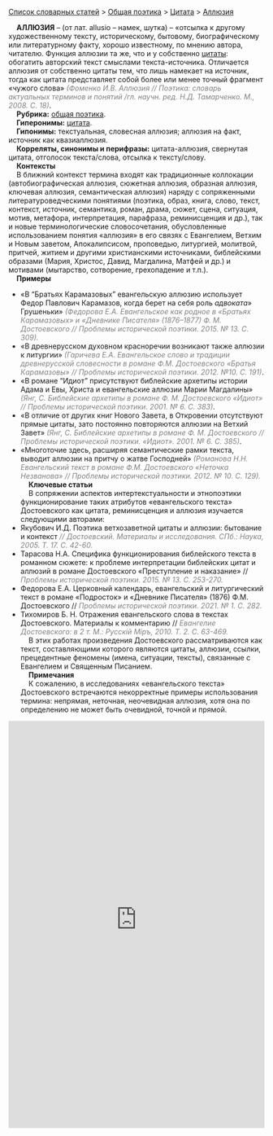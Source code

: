 <style>
st { color: Gray;
  font-style: italic;}
</style>

[Список словарных статей](https://thesaurus-dostoevsky.github.io/Thesaurus/) > [Общая поэтика](theorpoe.md) > [Цитата](цитата.md) > [Аллюзия](аллюзия.md) 

&nbsp;&nbsp;&nbsp;&nbsp;**АЛЛЮЗИЯ** – (от лат. allusio – намек, шутка) – «отсылка к другому художественному тексту, историческому, бытовому, биографическому или литературному факту, хорошо известному, по мнению автора, читателю. Функция аллюзии та же, что и у собственно [цитаты](цитата.md): обогатить авторский текст смыслами текста-источника. Отличается аллюзия от собственно цитаты тем, что лишь намекает на источник, тогда как цитата представляет собой более или менее точный фрагмент «чужого слова» <st>(Фоменко И.В. Аллюзия // Поэтика: словарь актуальных терминов и понятий /гл. научн. ред. Н.Д. Тамарченко. М., 2008. С. 18)</st>.  
&nbsp;&nbsp;&nbsp;&nbsp;**Рубрика:** [общая поэтика](theorpoe.md).   
&nbsp;&nbsp;&nbsp;&nbsp;**Гиперонимы:** [цитата](цитата.md).  
&nbsp;&nbsp;&nbsp;&nbsp;**Гипонимы:** текстуальная, словесная аллюзия;  аллюзия на факт, источник как квазиаллюзия.  
&nbsp;&nbsp;&nbsp;&nbsp;**Корреляты, синонимы и перифразы:** цитата-аллюзия, свернутая цитата, отголосок  текста/слова,  отсылка к тексту/слову.  
&nbsp;&nbsp;&nbsp;&nbsp;**Контексты**  
&nbsp;&nbsp;&nbsp;&nbsp;В ближний контекст термина входят как традиционные коллокации (автобиографическая аллюзия, сюжетная аллюзия, образная аллюзия, ключевая аллюзия, семантическая аллюзия) наряду с сопряженными литературоведческими понятиями (поэтика, образ, книга, слово, текст, контекст, источник, семантика, роман, драма, сюжет, сцена, ситуация, мотив, метафора, интерпретация, парафраза, реминисценция и др.), так и новые терминологические словосочетания, обусловленные использованием понятия «аллюзия» в его связях с Евангелием, Ветхим и Новым заветом, Апокалипсисом, проповедью,  литургией, молитвой, притчей, житием и другими христианскими источниками, библейскими образами (Мария, Христос, Давид, Магдалина, Матфей и др.) и мотивами (мытарство, сотворение, грехопадение и т.п.).  
&nbsp;&nbsp;&nbsp;&nbsp;**Примеры**  
* «В “Братьях Карамазовых” евангельскую аллюзию использует Федор Павлович Карамазов, когда берет на себя роль *адвоката*» Грушеньки» <st>(Федорова Е.А. Евангельское как родное в «Братьях Карамазовых» и «Дневнике Писателя» (1876–1877) Ф. М. Достоевского //  Проблемы исторической поэтики. 2015. № 13. С. 309).</st>
* «В древнерусском духовном красноречии  возникают также аллюзии к литургии» <st>(Гаричева Е.А. Евангельское слово и традиции древнерусской словесности в романе Ф.М. Достоевского «Братья Карамазовы» //  Проблемы исторической поэтики.  2012. №10. С. 191)</st>.
* «В романе “Идиот” присутствуют библейские архетипы  истории Адама и Евы, Христа и евангельские аллюзии   Марии Магдалины» <st>(Янг, С. Библейские архетипы в романе Ф. М. Достоевского «Идиот» //  Проблемы исторической поэтики. 2001. № 6. С. 383)</st>. 
* «В отличие от других книг Нового Завета, в Откровении отсутствуют прямые цитаты, зато постоянно повторяются аллюзии на Ветхий Завет» <st>(Янг, С. Библейские архетипы в романе Ф. М. Достоевского //  Проблемы исторической поэтики. «Идиот». 2001. № 6. С. 385)</st>.
* «Многоточие здесь, расширяя семантические рамки текста, выводит аллюзии на притчу о жатве Господней» <st>(Романова Н.Н. Евангельский текст в романе Ф.М. Достоевского «Неточка Незванова» //  Проблемы исторической поэтики. 2012. № 10. С. 129).</st>  <br>
&nbsp;&nbsp;&nbsp;&nbsp;**Ключевые статьи**  
&nbsp;&nbsp;&nbsp;&nbsp;В сопряжении аспектов интертекстуальности и этнопоэтики функционирование таких атрибутов «‎евангельского текста»‎ Достоевского как цитата, реминисценция и  аллюзия изучается следующими авторами: 
* Якубович И.Д. Поэтика ветхозаветной цитаты и аллюзии: бытование и контекст <st>// Достоевский. Материалы и исследования. СПб.: Наука, 2005. Т. 17. С. 42-60.</st>
* Тарасова Н.А. Специфика функционирования библейского текста в романном сюжете: к проблеме интерпретации библейских цитат и аллюзий в романе Достоевского «Преступление и наказание» // <st> Проблемы исторической поэтики.   2015. № 13. С. 253-270.</st>
* Федорова Е.А. Церковный календарь, евангельский и литургический текст в романе «Подросток» и «Дневнике Писателя» (1876) Ф.М. Достоевского //  <st>Проблемы исторической поэтики. 2021. № 1. С. 282.</st>
* Тихомиров Б. Н. Отражения евангельского слова в текстах Достоевского. Материалы к комментарию // <st>Евангелие Достоевского: в 2 т. М.: Русскiй Мiръ, 2010. Т. 2. C. 63-469.</st>  
&nbsp;&nbsp;&nbsp;&nbsp;В этих работах произведения Достоевского рассматриваются как текст, составляющими которого являются цитаты, аллюзии, ссылки, прецедентные феномены (имена, ситуации, тексты), связанные с Евангелием и Священным Писанием.  <br>
&nbsp;&nbsp;&nbsp;&nbsp;**Примечания**  
&nbsp;&nbsp;&nbsp;&nbsp;К сожалению, в исследованиях «евангельского текста»‎ Достоевского встречаются некорректные примеры использования термина: непрямая, неточная, неочевидная аллюзия, хотя она по определению не может быть очевидной, точной и прямой. 

<iframe src="https://thesaurus-dostoevsky.github.io/nk/аллюзия.html" style="border:0px;width:100%;height:800px" allowfullscreen="true" webkitallowfullscreen="true" mozallowfullscreen="true">

